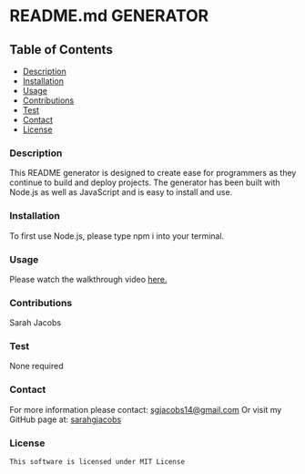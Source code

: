 # README.md GENERATOR

## Table of Contents
- [Description](#description)
- [Installation](#installation)
- [Usage](#usage)
- [Contributions](#contributions)
- [Test](#test)
- [Contact](#contact)
- [License](#license)

### Description
This README generator is designed to create ease for programmers as they continue to build and deploy projects. The generator has been built with Node.js as well as JavaScript and is easy to install and use.

### Installation
To first use Node.js, please type npm i into your terminal.

### Usage
Please watch the walkthrough video [here.](https://vimeo.com/795695394)

### Contributions
Sarah Jacobs

### Test
None required

### Contact
For more information please contact: [sgjacobs14@gmail.com](mailto:sgjacobs14@gmail.com)
Or visit my GitHub page at: [sarahgjacobs](https://github.com/sarahgjacobs)

### License 
    This software is licensed under MIT License
